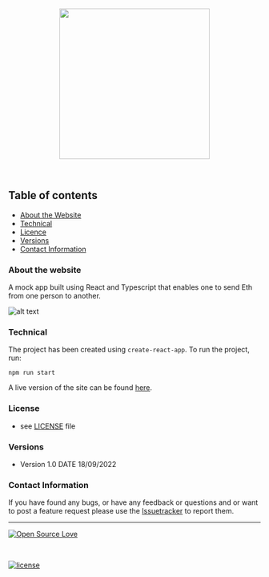 <br /> 
<p align="center">
  <a href="https://blockwallet.io">
    <picture>
      <source media="(prefers-color-scheme: dark)" srcset="https://user-images.githubusercontent.com/11839151/188500975-8cd95d07-c419-48aa-bb85-4200a6526f68.svg" />
      <source media="(prefers-color-scheme: light)" srcset="https://blockwallet.io/static/images/logo-blockwallet-black.svg" />
      <img src="[https://blockwallet.io/static/images/logo-medium.svg](https://user-images.githubusercontent.com/11839151/188500975-8cd95d07-c419-48aa-bb85-4200a6526f68.svg)" width="300" />
    </picture>
  </a>
</p>

<br>

## Table of contents

-   [About the Website](#about-the-website)
-   [Technical](#technical)
-   [Licence](#license)
-   [Versions](#versions)
-   [Contact Information](#contact-information)

### About the website

A mock app built using React and Typescript that enables one to send Eth from one person to another.

![alt text](test-task-ui.png)

### Technical

The project has been created using `create-react-app`. To run the project, run:

```console
npm run start
```

A live version of the site can be found [here](https://block-wallet-six.vercel.app/).

### License

-   see [LICENSE](https://github.com/peterokwara/block-wallet/blob/master/LICENSE) file

### Versions

-   Version 1.0 DATE 18/09/2022

### Contact Information

If you have found any bugs, or have any feedback or questions and or want to post a feature request please use the [Issuetracker](https://github.com/peterokwara/block-wallet/issues) to report them.

<hr>

[![Open Source Love](https://badges.frapsoft.com/os/v2/open-source-200x33.png?v=103)](#)

<br>

[![license](https://img.shields.io/github/license/mashape/apistatus.svg?style=for-the-badge)](https://github.com/peterokwara/block-wallet/blob/master/LICENSE)
